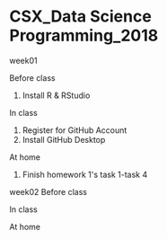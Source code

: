 # CSX_Data Science Programming_2018



week01

Before class
1. Install R & RStudio

In class
1. Register for GitHub Account
2. Install GitHub Desktop

At home
1. Finish homework 1's task 1-task 4

week02
Before class

In class

At home
